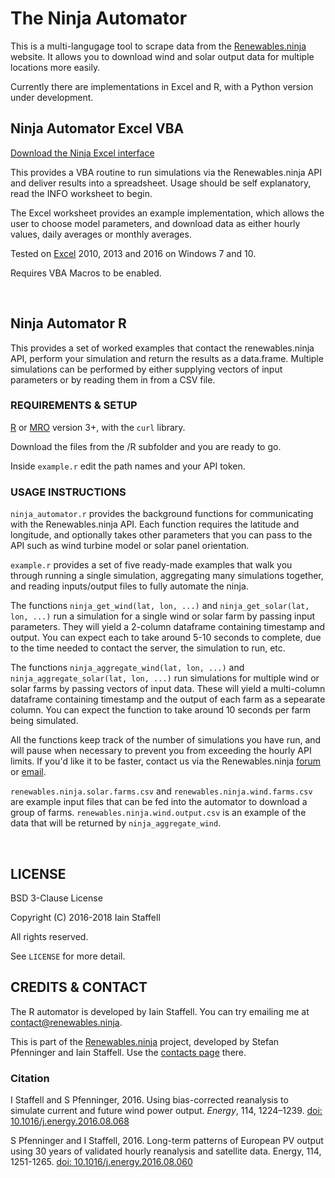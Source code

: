 # The Ninja Automator

This is a multi-langugage tool to scrape data from the [Renewables.ninja](https://www.renewables.ninja/) website.  It allows you to download wind and solar output data for multiple locations more easily.  

Currently there are implementations in Excel and R, with a Python version under development.


## Ninja Automator Excel VBA

[Download the Ninja Excel interface](https://github.com/renewables-ninja/ninja_automator/raw/master/Excel/Ninja%20Automator.xlsm)

This provides a VBA routine to run simulations via the Renewables.ninja API and deliver results into a spreadsheet.  Usage should be self explanatory, read the INFO worksheet to begin.

The Excel worksheet provides an example implementation, which allows the user to choose model parameters, and download data as either hourly values, daily averages or monthly averages.

Tested on [Excel](https://products.office.com/en-gb/excel) 2010, 2013 and 2016 on Windows 7 and 10. 

Requires VBA Macros to be enabled.

<br>


## Ninja Automator R

This provides a set of worked examples that contact the renewables.ninja API, perform your simulation and return the results as a data.frame.  Multiple simulations can be performed by either supplying vectors of input parameters or by reading them in from a CSV file.


### REQUIREMENTS & SETUP

[R](https://www.r-project.org/) or [MRO](https://mran.revolutionanalytics.com/open/) version 3+, with the `curl` library.

Download the files from the /R subfolder and you are ready to go.

Inside `example.r` edit the path names and your API token.


### USAGE INSTRUCTIONS

`ninja_automator.r` provides the background functions for communicating with the Renewables.ninja API.   Each function requires the latitude and longitude, and optionally takes other parameters that you can pass to the API such as wind turbine model or solar panel orientation.

`example.r` provides a set of five ready-made examples that walk you through running a single simulation, aggregating many simulations together, and reading inputs/output files to fully automate the ninja.

The functions `ninja_get_wind(lat, lon, ...)` and `ninja_get_solar(lat, lon, ...)` run a simulation for a single wind or solar farm by passing input parameters.  They will yield a 2-column dataframe containing timestamp and output.  You can expect each to take around 5-10 seconds to complete, due to the time needed to contact the server, the simulation to run, etc.

The functions `ninja_aggregate_wind(lat, lon, ...)` and `ninja_aggregate_solar(lat, lon, ...)` run simulations for multiple wind or solar farms by passing vectors of input data.  These will yield a multi-column dataframe containing timestamp and the output of each farm as a sepearate column.  You can expect the function to take around 10 seconds per farm being simulated.  

All the functions keep track of the number of simulations you have run, and will pause when necessary to prevent you from exceeding the hourly API limits.  If you'd like it to be faster, contact us via the Renewables.ninja [forum](https://community.renewables.ninja/) or [email](https://www.renewables.ninja/about).

`renewables.ninja.solar.farms.csv` and `renewables.ninja.wind.farms.csv` are example input files that can be fed into the automator to download a group of farms.  `renewables.ninja.wind.output.csv` is an example of the data that will be returned by `ninja_aggregate_wind`.

<br>


## LICENSE
BSD 3-Clause License

Copyright (C) 2016-2018 Iain Staffell

All rights reserved.

See `LICENSE` for more detail.



## CREDITS & CONTACT

The R automator is developed by Iain Staffell.  You can try emailing me at contact@renewables.ninja. 

This is part of the [Renewables.ninja](https://renewables.ninja) project, developed by Stefan Pfenninger and Iain Staffell.  Use the [contacts page](https://www.renewables.ninja/about) there.


### Citation

I Staffell and S Pfenninger, 2016.  Using bias-corrected reanalysis to simulate current and future wind power output.  *Energy*, 114, 1224–1239. [doi: 10.1016/j.energy.2016.08.068](https://dx.doi.org/10.1016/j.energy.2016.08.068)

S Pfenninger and I Staffell, 2016. Long-term patterns of European PV output using 30 years of validated hourly reanalysis and satellite data. Energy, 114, 1251-1265.  [doi: 10.1016/j.energy.2016.08.060](https://dx.doi.org/10.1016/j.energy.2016.08.060)
